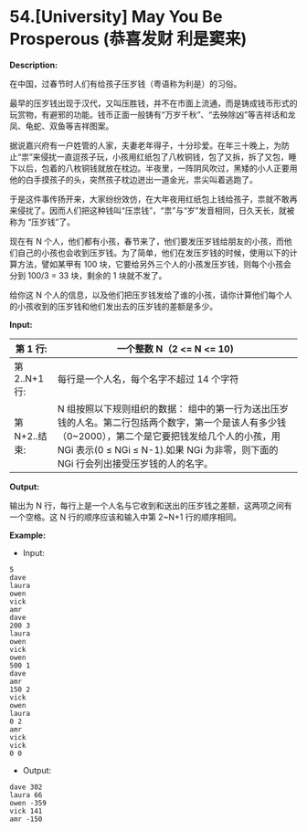 # 54.[University] May You Be Prosperous (恭喜发财 利是窦来)

**Description:**

在中国，过春节时人们有给孩子压岁钱（粤语称为利是）的习俗。

最早的压岁钱出现于汉代，又叫压胜钱，并不在市面上流通，而是铸成钱币形式的玩赏物，有避邪的功能。钱币正面一般铸有“万岁千秋”、“去殃除凶”等吉祥话和龙凤、龟蛇、双鱼等吉祥图案。

据说嘉兴府有一户姓管的人家，夫妻老年得子，十分珍爱。在年三十晚上，为防止“祟”来侵扰一直逗孩子玩，小孩用红纸包了八枚铜钱，包了又拆，拆了又包，睡下以后，包着的八枚铜钱就放在枕边。半夜里，一阵阴风吹过，黑矮的小人正要用他的白手摸孩子的头，突然孩子枕边迸出一道金光，祟尖叫着逃跑了。

于是这件事传扬开来，大家纷纷效仿，在大年夜用红纸包上钱给孩子，祟就不敢再来侵扰了。因而人们把这种钱叫“压祟钱”，“祟”与“岁”发音相同，日久天长，就被称为 “压岁钱”了。

现在有 N 个人，他们都有小孩，春节来了，他们要发压岁钱给朋友的小孩，而他们自己的小孩也会收到压岁钱。为了简单，他们在发压岁钱的时候，使用以下的计算方法，譬如某甲有 100 块，它要给另外三个人的小孩发压岁钱，则每个小孩会分到 100/3 = 33 块，剩余的 1 块就不发了。

给你这 N 个人的信息，以及他们把压岁钱发给了谁的小孩，请你计算他们每个人的小孩收到的压岁钱和他们发出去的压岁钱的差额是多少。

**Input:**

| 第 1 行:      | 一个整数 N（2 <= N <= 10)                                    |
| ------------- | ------------------------------------------------------------ |
| 第 2..N+1 行: | 每行是一个人名，每个名字不超过 14 个字符                     |
| 第 N+2..结束: | N 组按照以下规则组织的数据： 组中的第一行为送出压岁钱的人名。第二行包括两个数字，第一个是该人有多少钱（0~2000），第二个是它要把钱发给几个人的小孩，用 NGi 表示(0 ≤ NGi ≤ N-1).如果 NGi 为非零，则下面的 NGi 行会列出接受压岁钱的人的名字。 |

**Output:**

输出为 N 行，每行上是一个人名与它收到和送出的压岁钱之差额，这两项之间有一个空格。这 N 行的顺序应该和输入中第 2~N+1 行的顺序相同。

**Example:**

- Input:

```
5 
dave 
laura 
owen 
vick 
amr 
dave 
200 3
laura 
owen 
vick 
owen 
500 1
dave 
amr 
150 2
vick 
owen 
laura 
0 2
amr 
vick 
vick 
0 0 
```

- Output:

```
dave 302 
laura 66 
owen -359 
vick 141 
amr -150 
```



